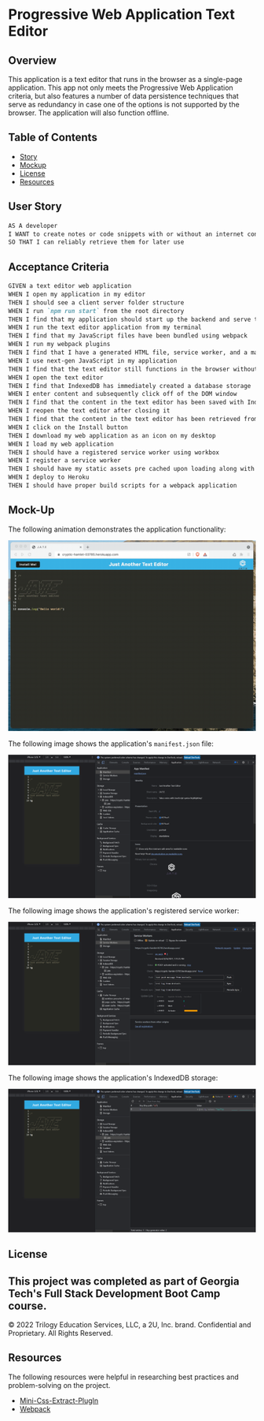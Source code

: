 # Progressive Web Application Text Editor

## Overview

This application is a text editor that runs in the browser as a single-page application.  This app not only meets the Progressive Web Application criteria, but also features a number of data persistence techniques that serve as redundancy in case one of the options is not supported by the browser. The application will also function offline.

## Table of Contents

- [Story](#user-story)
- [Mockup](#mockup) 
- [License](#license)
- [Resources](#resources)

## User Story

```md
AS A developer
I WANT to create notes or code snippets with or without an internet connection
SO THAT I can reliably retrieve them for later use
```

## Acceptance Criteria

```md
GIVEN a text editor web application
WHEN I open my application in my editor
THEN I should see a client server folder structure
WHEN I run `npm run start` from the root directory
THEN I find that my application should start up the backend and serve the client
WHEN I run the text editor application from my terminal
THEN I find that my JavaScript files have been bundled using webpack
WHEN I run my webpack plugins
THEN I find that I have a generated HTML file, service worker, and a manifest file
WHEN I use next-gen JavaScript in my application
THEN I find that the text editor still functions in the browser without errors
WHEN I open the text editor
THEN I find that IndexedDB has immediately created a database storage
WHEN I enter content and subsequently click off of the DOM window
THEN I find that the content in the text editor has been saved with IndexedDB
WHEN I reopen the text editor after closing it
THEN I find that the content in the text editor has been retrieved from our IndexedDB
WHEN I click on the Install button
THEN I download my web application as an icon on my desktop
WHEN I load my web application
THEN I should have a registered service worker using workbox
WHEN I register a service worker
THEN I should have my static assets pre cached upon loading along with subsequent pages and static assets
WHEN I deploy to Heroku
THEN I should have proper build scripts for a webpack application
```

## Mock-Up

The following animation demonstrates the application functionality:

![Demonstration of the finished application being used in the browser and then installed.](./Assets/00-demo.gif)

The following image shows the application's `manifest.json` file:

![Demonstration of the finished application with a manifest file in the browser.](./Assets/01-manifest.png)

The following image shows the application's registered service worker:

![Demonstration of the finished application with a registered service worker in the browser.](./Assets/02-service-worker.png)

The following image shows the application's IndexedDB storage:

![Demonstration of the finished application with a IndexedDB storage named 'jate' in the browser.](./Assets/03-idb-storage.png)

## License
This project was completed as part of Georgia Tech's Full Stack Development Boot Camp course. 
---
© 2022 Trilogy Education Services, LLC, a 2U, Inc. brand. Confidential and Proprietary. All Rights Reserved.


## Resources
The following resources were helpful in researching best practices and problem-solving on the project.
* [Mini-Css-Extract-PlugIn](https://www.npmjs.com/package/mini-css-extract-plugin)
* [Webpack](https://www.npmjs.com/package/webpack)
